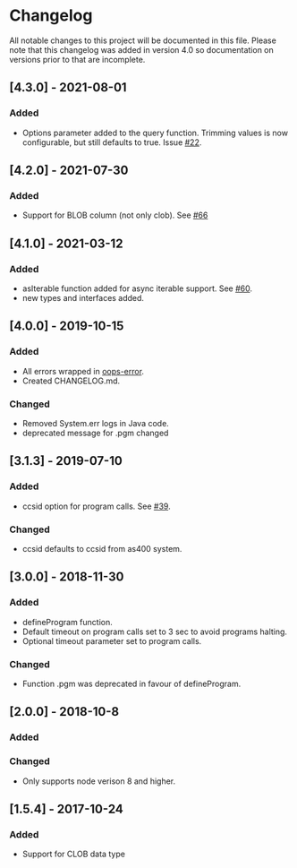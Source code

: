 # Changelog
All notable changes to this project will be documented in this file. Please note that this changelog was added in version 4.0 so documentation on versions prior to that are incomplete.

## [4.3.0] - 2021-08-01
### Added
 - Options parameter added to the query function. Trimming values is now configurable, but still defaults to true. Issue [#22](https://github.com/tryggingamidstodin/node-jt400/issues/22).

## [4.2.0] - 2021-07-30
### Added
 - Support for BLOB column (not only clob). See [#66](https://github.com/tryggingamidstodin/node-jt400/pull/66)

## [4.1.0] - 2021-03-12
### Added
 - asIterable function added for async iterable support. See [#60](https://github.com/tryggingamidstodin/node-jt400/pull/60).
 - new types and interfaces added.

## [4.0.0] - 2019-10-15
### Added
 - All errors wrapped in [oops-error](https://github.com/tryggingamidstodin/oops-error).
 - Created CHANGELOG.md.

### Changed
  - Removed System.err logs in Java code.
  - deprecated message for .pgm changed

## [3.1.3] - 2019-07-10
### Added
 - ccsid option for program calls. See [#39](https://github.com/tryggingamidstodin/node-jt400/pull/39).

### Changed
 - ccsid defaults to ccsid from as400 system.

## [3.0.0] - 2018-11-30
### Added
 - defineProgram function.
 - Default timeout on program calls set to 3 sec to avoid programs halting.
 - Optional timeout parameter set to program calls.

### Changed
  - Function .pgm was deprecated in favour of defineProgram.

## [2.0.0] - 2018-10-8
### Added 

### Changed
  - Only supports node verison 8 and higher.

## [1.5.4] - 2017-10-24
### Added
 - Support for CLOB data type
